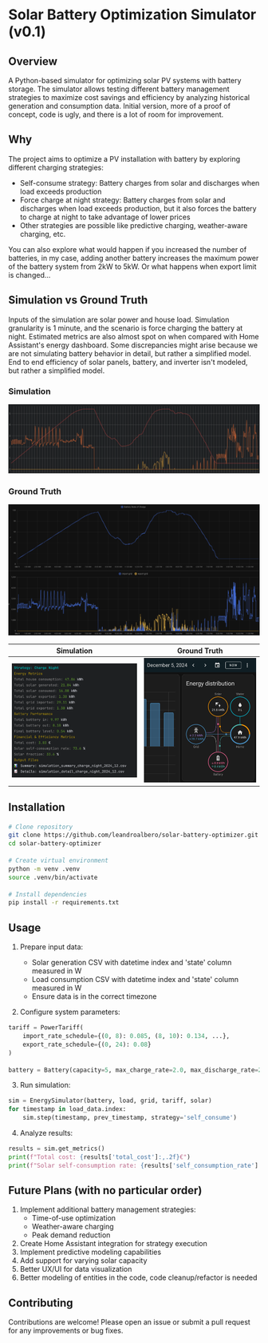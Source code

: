 # Solar Battery Optimization Simulator (v0.1)

## Overview
A Python-based simulator for optimizing solar PV systems with battery storage. The simulator allows testing different
battery management strategies to maximize cost savings and efficiency by analyzing historical generation 
and consumption data.
Initial version, more of a proof of concept, code is ugly, and there is a lot of room for improvement.

## Why
The project aims to optimize a PV installation with battery by exploring different charging strategies:
- Self-consume strategy: Battery charges from solar and discharges when load exceeds production
- Force charge at night strategy: Battery charges from solar and discharges when load exceeds production, but it also
  forces the battery to charge at night to take advantage of lower prices
- Other strategies are possible like predictive charging, weather-aware charging, etc.

You can also explore what would happen if you increased the number of batteries, in my case, adding another battery
increases the maximum power of the battery system from 2kW to 5kW. Or what happens when export limit is changed...

## Simulation vs Ground Truth
Inputs of the simulation are solar power and house load. Simulation granularity is 1 minute, and the scenario is force
charging the battery at night.
Estimated metrics are also almost spot on when compared with Home Assistant's energy dashboard.
Some discrepancies might arise because we are not simulating battery behavior in detail, but rather a simplified model.
End to end efficiency of solar panels, battery, and inverter isn't modeled, but rather a simplified model.

### Simulation
![img](media/simulation.png)
### Ground Truth
![img](media/ground_truth.png)

| Simulation                          | Ground Truth                                   |
|-------------------------------------|------------------------------------------------|
| ![img](media/simulation_report.png) | ![Ground Truth](media/ground_truth_report.png) |


## Installation
```bash
# Clone repository
git clone https://github.com/leandroalbero/solar-battery-optimizer.git
cd solar-battery-optimizer

# Create virtual environment
python -m venv .venv
source .venv/bin/activate

# Install dependencies
pip install -r requirements.txt
```

## Usage
1. Prepare input data:
   - Solar generation CSV with datetime index and 'state' column measured in W
   - Load consumption CSV with datetime index and 'state' column measured in W
   - Ensure data is in the correct timezone

2. Configure system parameters:
```python
tariff = PowerTariff(
    import_rate_schedule={(0, 8): 0.085, (8, 10): 0.134, ...},
    export_rate_schedule={(0, 24): 0.08}
)

battery = Battery(capacity=5, max_charge_rate=2.0, max_discharge_rate=2.0)
```

3. Run simulation:
```python
sim = EnergySimulator(battery, load, grid, tariff, solar)
for timestamp in load_data.index:
    sim.step(timestamp, prev_timestamp, strategy='self_consume')
```

4. Analyze results:
```python
results = sim.get_metrics()
print(f"Total cost: {results['total_cost']:,.2f}€")
print(f"Solar self-consumption rate: {results['self_consumption_rate']:.1f}%")
```

## Future Plans (with no particular order)
1. Implement additional battery management strategies:
   - Time-of-use optimization
   - Weather-aware charging
   - Peak demand reduction
2. Create Home Assistant integration for strategy execution
3. Implement predictive modeling capabilities
4. Add support for varying solar capacity
5. Better UX/UI for data visualization
6. Better modeling of entities in the code, code cleanup/refactor is needed

## Contributing
Contributions are welcome! Please open an issue or submit a pull request for any improvements or bug fixes.
